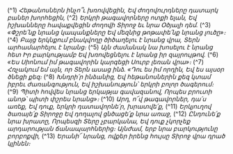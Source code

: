 
(^1) _Հեթանոսներն ինչո՞ւ խռովվեցին,
Եվ ժողովուրդները դատարկ բաներ խորհեցին,_
(^2) _Երկրի թագավորները ոտքի ելան,
Եվ իշխանները հավաքվեցին ժողովի
Տիրոջ եւ նրա Օծյալի դեմ._
(^3) _«Փշրե՛նք նրանց կապանքները
Եվ մեզնից թոթափե՛նք նրանց լուծը»։_
(^4) _Բայց երկնքում բնակվողը ծիծաղելու է նրանց վրա,
Տերն արհամարհելու է նրանց։_
(^5) _Այն ժամանակ նա խոսելու է նրանց հետ
Իր բարկությամբ
Եվ խռովեցնելու է նրանց իր զայրույթով._
(^6) _«Ես Սիոնում իմ թագավորին կարգեցի
Սուրբ լեռան վրա»։_
(^7) _Հռչակում եմ այն, որ Տերն ասաց ինձ.
«Դու ես իմ որդին,
Եվ ես այսօր ծնեցի քեզ։_
(^8) _Խնդրի՛ր ինձանից,
Եվ հեթանոսներին քեզ կտամ իբրեւ ժառանգություն,
Եվ իշխանություն՝ երկրի բոլոր ծագերում։_
(^9) _Պիտի հովվես նրանց երկաթյա գավազանով,
Որպես բրուտի անոթ՝ պիտի փշրես նրանց»։_
(^10) _Արդ, ո՜վ թագավորներ, դա՛ս առեք,
Եվ դուք, երկրի դատավորնե՛ր, խրատվե՛ք,_
(^11) _Երկյուղով ծառայե՛ք Տիրոջը
Եվ դողալով ցնծացե՛ք նրա առաջ,_
(^12) _Ընդունե՛ք նրա խրատը,
Որպեսզի Տերը չբարկանա,
Եվ դուք չկորչեք արդարության ճանապարհներից։
Այնժամ, երբ նրա բարկությունը բորբոքվի,_
(^13) _Երանի՜ նրանց, ովքեր իրենց հույսը
Տիրոջ վրա դրած կլինեն։_
